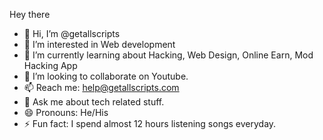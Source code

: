 Hey there 
- 👋 Hi, I’m @getallscripts
- 👀 I’m interested in  Web development
- 🌱 I’m currently learning about Hacking, Web Design, Online Earn, Mod Hacking App
- 💞️ I’m looking to collaborate on Youtube.
- 📫 Reach me: help@getallscripts.com
- 💬 Ask me about tech related stuff.
- 😄 Pronouns: He/His
- ⚡ Fun fact: I spend almost 12 hours listening songs everyday.


<!---
getallscripts/getallscripts is a ✨ special ✨ repository because its `README.md` (this file) appears on your GitHub profile.
You can click the Preview link to take a look at your changes.
--->
